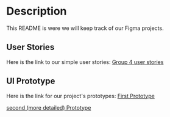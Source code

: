 # Description
This README is were we will keep track of our Figma projects. 


## User Stories
Here is the link to our simple user stories:
[Group 4 user stories](https://www.figma.com/file/QzcmfQpt1DP2yzEPsG9ham/User-Stories-Group-4?type=whiteboard&node-id=0%3A1&t=5kTRL60Pr3JScITp-1)

## UI Prototype
Here is the link for our project's prototypes:
[First Prototype](https://www.figma.com/file/zVRjcxAbrBYZqoDB91fU20/Untitled?type=design&node-id=0%3A1&mode=design&t=8n5AqqjMeH8FVAZl-1)


[second (more detailed) Prototype](https://www.figma.com/file/IQchbVDWMxPZeMewi6xAET/Task-manager?type=design&node-id=20%3A80&mode=design&t=5kTRL60Pr3JScITp-1)